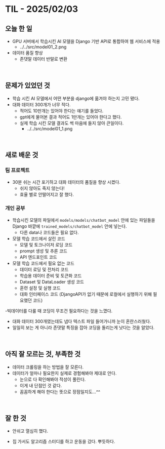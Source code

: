 # TIL - 2025/02/03


## 오늘 한 일
- GPU 서버에서 학습시킨 AI 모델을 Django 기반 API로 통합하여 웹 서비스에 적용
  - ../../src/model01_2.png
- 데이터 품질 향상
  - 존댓말 데이터 반말로 변환

<br>

## 문제가 있었던 것
- 학습 시킨 AI 모델에서 어떤 부분을 django에 옮겨야 하는지 고민 됐다.
- 대화 데이터 300개가 너무 적다.
  - 적어도 10만개는 있어야 한다는 얘기를 들었다.
  - gpt에게 물어본 결과 적어도 1만개는 있어야 한다고 했다.
  - 실제 학습 시킨 모델 결과도 썩 마음에 들지 않아 큰일이다.
    - ../../src/model01_1.png

<br>

## 새로 배운 것
### 팀 프로젝트
- 30분 쉬는 시간 포기하고 대화 데이터의 품질을 향상 시켰다.
  - 쉬지 않아도 죽지 않는다!
  - 효율 별로 안떨어지고 잘 했다.

### 개인 공부
- 학습시킨 모델의 파일에서 `models/models/chatbot_model` 안에 있는 파일들을 Django  바깥에 `trained_models/chatbot_model` 안에 넣는다.
  - 다른 data나 코드들은 필요 없다.
- 모델 학습 코드에서 살린 코드
  - 모델 및 토크나이저 로딩 코드
  - prompt 생성 및 추론 코드
  - API 엔드포인트 코드
- 모델 학습 코드에서 필요 없는 코드
  - 데이터 로딩 및 전처리 코드
  - 학습용 데이터 준비 및 토큰화 코드
  - Dataset 및 DataLoader 생성 코드
  - 훈련 설정 및 실행 코드
  - 대화 인터페이스 코드 (DjangoAPI가 없기 때문에 로컬에서 실행하기 위해 필요했던 코드)

-빅데이터를 다룰 때 코딩이 무조건 필요하다는 것을 느꼈다.
  - 대화 데이터 300개였는데도 냅다 텍스트 파일 들어가니까 눈이 혼란스러웠다.
  - 일일히 보는 게 아니라 존댓말 특징을 잡아 코딩을 돌리는게 낫다는 것을 알았다.

<br>

## 아직 잘 모르는 것, 부족한 것
- 데이터 크롤링을 하는 방법을 잘 모른다.
- 데이터가 얼마나 필요한지 실제로 경험해봐야 제대로 안다.
  - 눈으로 다 확인해봐야 적성이 풀린다.
  - 이게 내 단점인 것 같다.
  - 꼼꼼하게 해야 한다는 뜻으로 장점일지도...^^

<br>

## 잘 한 것
- 안쉬고 열심히 했다.

- 집 가서도 알고리즘 스터디를 하고 운동을 갔다. 뿌듯하다.